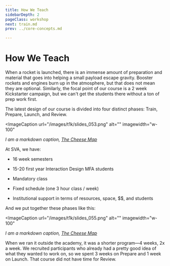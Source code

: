 ```yaml
---
title: How We Teach
sidebarDepth: 2
pageClass: workshop
next: train.md
prev: ../core-concepts.md

---
```


# How We Teach

When a rocket is launched, there is an immense amount of preparation and material that goes into helping a small payload escape gravity. Booster rockets and engines burn up in the atmosphere, but that does not mean they are optional. Similarly, the focal point of our course is a 2 week Kickstarter campaign, but we can't get the students there without a ton of prep work first.

The latest design of our course is divided into four distinct phases: Train, Prepare, Launch, and Review.



<ImageCaption
 url="/images/t1k/slides_053.png"
 alt=""
 imagewidth="w-100"
 >

 *I am a markdown caption, [The Cheese Map](https://www.kickstarter.com/projects/thecheesemap/the-cheese-map)*

 </ImageCaption>


At SVA, we have:

* 16 week semesters

* 15-20 first year Interaction Design MFA students

* Mandatory class

* Fixed schedule (one 3 hour class / week)

* Institutional support in terms of resources, space, $$, and students

And we put together these phases like this:



<ImageCaption
 url="/images/t1k/slides_055.png"
 alt=""
 imagewidth="w-100"
 >

 *I am a markdown caption, [The Cheese Map](https://www.kickstarter.com/projects/thecheesemap/the-cheese-map)*

 </ImageCaption>

When we ran it outside the academy, it was a shorter program—4 weeks, 2x a week. We recruited participants who already had a pretty good idea of what they wanted to work on, so we spent 3 weeks on Prepare and 1 week on Launch. That course did not have time for Review.
